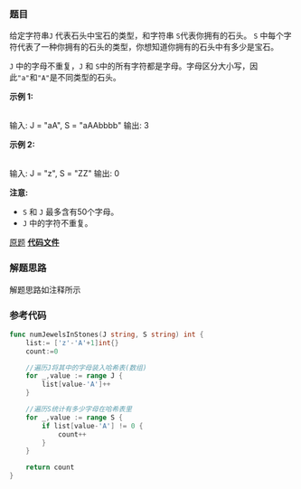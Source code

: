 ### 题目
 给定字符串`J` 代表石头中宝石的类型，和字符串 `S`代表你拥有的石头。 `S`
中每个字符代表了一种你拥有的石头的类型，你想知道你拥有的石头中有多少是宝石。

`J` 中的字母不重复，`J` 和 `S`中的所有字符都是字母。字母区分大小写，因此`"a"`和`"A"`是不同类型的石头。

**示例 1:**


​    
    输入: J = "aA", S = "aAAbbbb"
    输出: 3


**示例 2:**


​    
    输入: J = "z", S = "ZZ"
    输出: 0


**注意:**

  * `S` 和 `J` 最多含有50个字母。
  *  `J` 中的字符不重复。

[原题](https://leetcode-cn.com/problems/jewels-and-stones/)    **[代码文件](https://github.com/LZH139/leetcode_Go/blob/master/src/HashTable/simple/JewelsAndStones/JewelsAndStones.go)**

### 解题思路

解题思路如注释所示

### 参考代码

```go
func numJewelsInStones(J string, S string) int {
	list:= ['z'-'A'+1]int{}
	count:=0

	//遍历J将其中的字母装入哈希表(数组)
	for _,value := range J {
		list[value-'A']++
	}

	//遍历S统计有多少字母在哈希表里
	for _,value := range S {
		if list[value-'A'] != 0 {
			count++
		}
	}

	return count
}
```




